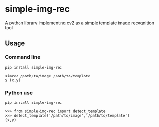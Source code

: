 # simple-img-rec
A python library implementing cv2 as a simple template image recognition tool


## Usage
### Command line
```
pip install simple-img-rec

simrec /path/to/image /path/to/template
$ (x,y)
```

### Python use
```
pip install simple-img-rec

>>> from simple-img-rec import detect_template
>>> detect_template('/path/to/image','/path/to/template')
(x,y)
```